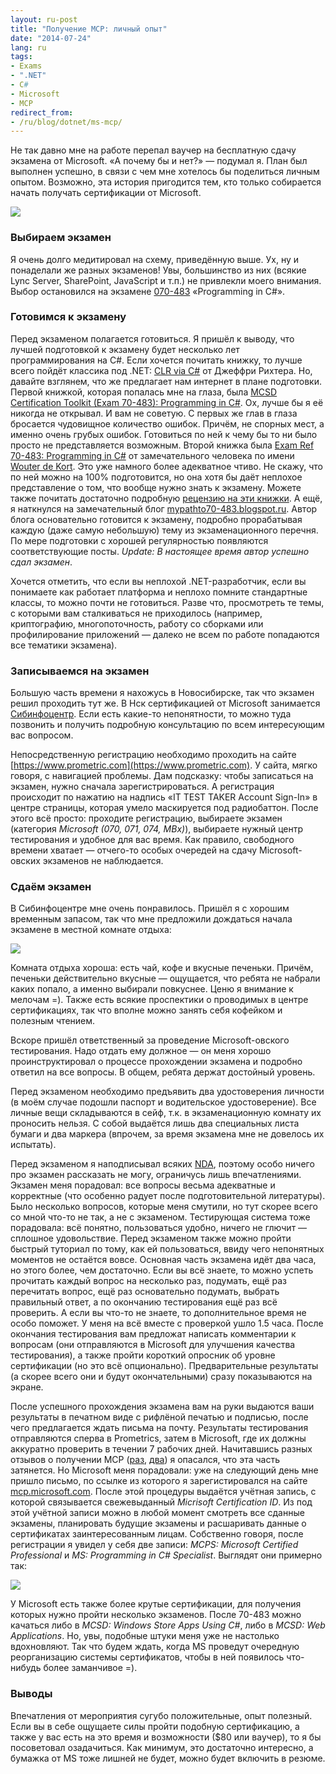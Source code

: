 ```yaml
---
layout: ru-post
title: "Получение MCP: личный опыт"
date: "2014-07-24"
lang: ru
tags:
- Exams
- ".NET"
- C#
- Microsoft
- MCP
redirect_from:
- /ru/blog/dotnet/ms-mcp/
---
```


Не так давно мне на работе перепал ваучер на бесплатную сдачу экзамена от Microsoft. «А почему бы и нет?» — подумал я. План был выполнен успешно, в связи с чем мне хотелось бы поделиться личным опытом. Возможно, эта история пригодится тем, кто только собирается начать получать сертификации от Microsoft.

<p class="center">
  <img src="/img/posts/dotnet/ms-mcp/mvp-roadmap.png" />
</p>

<!--more-->

### Выбираем экзамен

Я очень долго медитировал на схему, приведённую выше. Ух, ну и понаделали же разных экзаменов! Увы, большинство из них (всякие Lync Server, SharePoint, JavaScript и т.п.) не привлекли моего внимания. Выбор остановился на экзамене [070-483](https://www.microsoft.com/learning/ru-ru/exam-70-483.aspx) «Programming in C#».

### Готовимся к экзамену

Перед экзаменом полагается готовиться.
Я пришёл к выводу, что лучшей подготовкой к экзамену будет несколько лет программирования на C#.
Если хочется почитать книжку, то лучше всего пойдёт классика под .NET: [CLR via C#](https://www.goodreads.com/book/show/16033480-clr-via-c)	от Джеффри Рихтера.
Но, давайте взглянем, что же предлагает нам интернет в плане подготовки.
Первой книжкой, которая попалась мне на глаза, была	[MCSD Certification Toolkit (Exam 70-483): Programming in C#](https://www.goodreads.com/book/show/17082095-mcsd-certification-toolkit-exam-70-483).
Ох, лучше бы я её никогда не открывал. И вам не советую. С первых же глав в глаза бросается чудовищное количество ошибок. Причём, не спорных мест, а именно очень грубых ошибок. Готовиться по ней к чему бы то ни было просто не представляется возможным.
Второй книжка была [Exam Ref 70-483: Programming in C#](https://www.goodreads.com/book/show/16144492-exam-ref-70-483) от замечательного человека по имени [Wouter de Kort](http://wouterdekort.blogspot.ru/). Это уже намного более адекватное чтиво. Не скажу, что по ней можно на 100% подготовится, но она хотя бы даёт неплохое представление о том, что вообще нужно знать к экзамену.
Можете также почитать достаточно подробную [рецензию на эти книжки](http://sonyks2007.blogspot.ru/2014/02/microsoft-exam-70-483.html).
А ещё, я наткнулся на замечательный блог [mypathto70-483.blogspot.ru](http://mypathto70-483.blogspot.ru/). Автор блога основательно готовится к экзамену, подробно прорабатывая каждую (даже самую небольшую) тему из экзаменационного перечня. По мере подготовки с хорошей регулярностью появляются соответствующие посты. *Update: В настоящее время автор успешно сдал экзамен*.

Хочется отметить, что если вы неплохой .NET-разработчик, если вы понимаете как работает платформа и неплохо помните стандартные классы, то можно почти не готовиться. Разве что, просмотреть те темы, с которыми вам сталкиваться не приходилось (например, криптографию, многопоточность, работу со сборками или профилирование приложений — далеко не всем по работе попадаются все тематики экзамена).

### Записываемся на экзамен

Большую часть времени я нахожусь в Новосибирске, так что экзамен решил проходить тут же. В Нск сертификацией от Microsoft занимается [Сибинфоцентр](http://www.sibinfo.ru/). Если есть какие-то непонятности, то можно туда позвонить и получить подробную консультацию по всем интересующим вас вопросом.

Непосредственную регистрацию необходимо проходить на сайте [https://www.prometric.com](https://www.prometric.com). У сайта, мягко говоря, с навигацией проблемы. Дам подсказку: чтобы записаться на экзамен, нужно сначала зарегистрироваться. А регистрация происходит по нажатию на надпись «IT TEST TAKER Account Sign-In» в центре страницы, которая умело маскируется под радиобаттон. После этого всё просто: проходите регистрацию, выбираете экзамен (категория <i>Microsoft (070, 071, 074, MBx)</i>), выбираете нужный центр тестирования и удобное для вас время. Как правило, свободного времени хватает — отчего-то особых очередей на сдачу Microsoft-овских экзаменов не наблюдается.

### Сдаём экзамен

В Сибинфоцентре мне очень понравилось. Пришёл я с хорошим временным запасом, так что мне предложили дождаться начала экзамене в местной комнате отдыха:

<p class="center">
  <img src="/img/posts/dotnet/ms-mcp/subinfocenter.png" />
</p>

Комната отдыха хороша: есть чай, кофе и вкусные печеньки. Причём, печеньки действительно вкусные — ощущается, что ребята не набрали каких попало, а именно выбирали повкуснее. Ценю я внимание к мелочам =). Также есть всякие проспектики о проводимых в центре сертификациях, так что вполне можно занять себя кофейком и полезным чтением.

Вскоре пришёл ответственный за проведение Microsoft-овского тестирования. Надо отдать ему должное — он меня хорошо проинструктировал о процессе прохождении экзамена и подробно ответил на все вопросы. В общем, ребята держат достойный уровень.

Перед экзаменом необходимо предъявить два удостоверения личности (в моём случае подошли паспорт и водительское удостоверение). Все личные вещи складываются в сейф, т.к. в экзаменационную комнату их проносить нельзя. С собой выдаётся лишь два специальных листа бумаги и два маркера (впрочем, за время экзамена мне не довелось их испытать).

Перед экзаменом я наподписывал всяких [NDA](https://www.microsoft.com/learning/en-us/certification-exam-policies.aspx), поэтому особо ничего про экзамен рассказать не могу, ограничусь лишь впечатлениями. Экзамен меня порадовал: все вопросы весьма адекватные и корректные (что особенно радует после подготовительной литературы). Было несколько вопросов, которые меня смутили, но тут скорее всего со мной что-то не так, а не с экзаменом. Тестирующая система тоже порадовала: всё понятно, пользоваться удобно, ничего не глючит — сплошное удовольствие. Перед экзаменом также можно пройти быстрый туториал по тому, как ей пользоваться, ввиду чего непонятных моментов не остаётся вовсе. Основная часть экзамена идёт два часа, но этого более, чем достаточно. Если вы всё знаете, то можно успеть прочитать каждый вопрос на несколько раз, подумать, ещё раз перечитать вопрос, ещё раз основательно подумать, выбрать правильный ответ, а по окончанию тестирования ещё раз всё проверить. А если вы что-то не знаете, то дополнительное время не особо поможет. У меня на всё вместе с проверкой ушло 1.5 часа. После окончания тестирования вам предложат написать комментарии к вопросам (они отправляются в Microsoft для улучшения качества тестирования), а также пройти короткий опросник об уровне сертификации (но это всё опционально). Предварительные результаты (а скорее всего они и будут окончательными) сразу показываются на экране.

После успешного прохождения экзамена вам на руки выдаются ваши результаты в печатном виде с рифлёной печатью и подписью, после чего предлагается ждать письма на почту. Результаты тестирования отправляются сперва в Prometrics, затем в Microsoft, где их должны аккуратно проверить в течении 7 рабочих дней. Начитавшись разных отзывов о получении MCP ([раз](http://sonyks2007.blogspot.ru/2014/02/mcp.html),	[два](http://www.danshin.ms/2007/12/mcp.html)) я опасался, что эта часть затянется. Но Microsoft меня порадовали: уже на следующий день мне пришло письмо, по ссылке из которого я зарегистировался на сайте [mcp.microsoft.com](http://mcp.microsoft.com/). После этой процедуры выдаётся учётная запись, с которой связывается свежевыданный *Micrisoft Certification ID*. Из под этой учётной записи можно в любой момент смотреть все сданные экзамены, планировать будущие экзамены и расшаривать данные о сертификатах заинтересованным лицам. Собственно говоря, после регистрации я увидел у себя две записи: *MCPS: Microsoft Certified Professional* и *MS: Programming in C# Specialist*. Выглядят они примерно так:

<p class="center">
  <img src="/img/posts/dotnet/ms-mcp/mcp.png" />
</p>

У Microsoft есть также более крутые сертификации, для получения которых нужно пройти несколько экзаменов. После 70-483 можно качаться либо в *MCSD: Windows Store Apps Using C#*, либо в *MCSD: Web Applications*. Но, увы, подобные штуки меня уже не настолько вдохновляют. Так что будем ждать, когда MS проведут очередную реорганизацию системы сертификатов, чтобы в ней появилось что-нибудь более заманчивое =).

### Выводы

Впечатления от мероприятия сугубо положительные, опыт полезный. Если вы в себе ощущаете силы пройти подобную сертификацию, а также у вас есть на это время и возможности ($80 или ваучер), то я бы посоветовал озадачиться. Как минимум, это достаточно интересно, а бумажка от MS тоже лишней не будет, можно будет включить в резюме.
